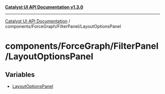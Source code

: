 [**Catalyst UI API Documentation v1.3.0**](../../../../README.md)

---

[Catalyst UI API Documentation](../../../../README.md) / components/ForceGraph/FilterPanel/LayoutOptionsPanel

# components/ForceGraph/FilterPanel/LayoutOptionsPanel

## Variables

- [LayoutOptionsPanel](variables/LayoutOptionsPanel.md)

